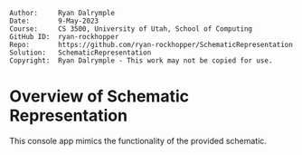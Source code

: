 ﻿
```
Author:     Ryan Dalrymple
Date:       9-May-2023
Course:     CS 3500, University of Utah, School of Computing
GitHub ID:  ryan-rockhopper
Repo:       https://github.com/ryan-rockhopper/SchematicRepresentation
Solution:   SchematicRepresentation
Copyright:  Ryan Dalrymple - This work may not be copied for use.
```

# Overview of Schematic Representation

This console app mimics the functionality of the provided schematic.
